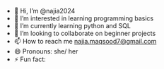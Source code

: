 - 👋 Hi, I’m @najia2024
- 👀 I’m interested in learning programming basics
- 🌱 I’m currently learning python and SQL
- 💞️ I’m looking to collaborate on beginner projects
- 📫 How to reach me najia.maqsood7@gmail.com
- 😄 Pronouns: she/ her
- ⚡ Fun fact:

<!---
najia2024/najia2024 is a ✨ special ✨ repository because its `README.md` (this file) appears on your GitHub profile.
You can click the Preview link to take a look at your changes.
--->
